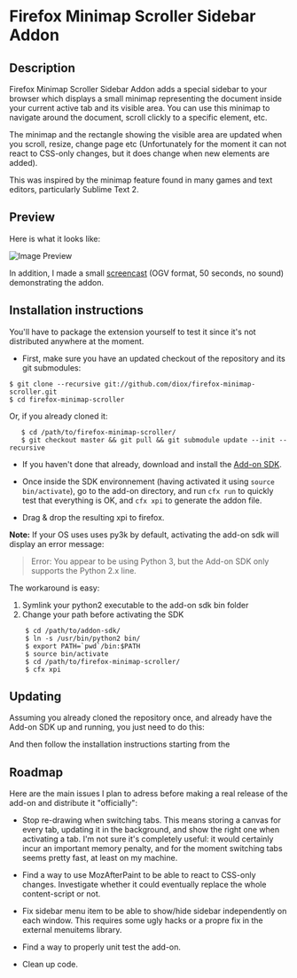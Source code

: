 Firefox Minimap Scroller Sidebar Addon
======================================

Description
-----------

Firefox Minimap Scroller Sidebar Addon adds a special sidebar to your browser
which displays a small minimap representing the document inside your current
active tab and its visible area. You can use this minimap to navigate around 
the document, scroll clickly to a specific element, etc.

The minimap and the rectangle showing the visible area are updated when you
scroll, resize, change page etc (Unfortunately for the moment it can not react
to CSS-only changes, but it does change when new elements are added).

This was inspired by the minimap feature found in many games and text editors,
particularly Sublime Text 2. 


Preview
-------

Here is what it looks like:

![Image Preview][Image Preview]

In addition, I made a small [screencast][Video Preview] (OGV format, 50 seconds,
no sound) demonstrating the addon.

[Image Preview]: http://virgule.net/tmp/firefox-minimap-scroller-0.0.8.jpg
[Video Preview]: http://virgule.net/tmp/firefox-minimap-scroller-0.0.8.ogv


Installation instructions
-------------------------

You'll have to package the extension yourself to test it since it's not
distributed anywhere at the moment.

- First, make sure you have an updated checkout of the repository and its git
  submodules:

 ```shell
$ git clone --recursive git://github.com/diox/firefox-minimap-scroller.git
$ cd firefox-minimap-scroller
 ```

 Or, if you already cloned it:

 ```shell
    $ cd /path/to/firefox-minimap-scroller/
    $ git checkout master && git pull && git submodule update --init --recursive
 ```

- If you haven't done that already, download and install the [Add-on SDK][].

- Once inside the SDK environnement (having activated it using `source
  bin/activate`), go to the add-on directory, and run `cfx run` to quickly test
  that everything is OK, and `cfx xpi` to generate the addon file.

- Drag & drop the resulting xpi to firefox.

**Note:** If your OS uses uses py3k by default, activating the add-on sdk will
display an error message:

> Error: You appear to be using Python 3, but the Add-on SDK only supports the
> Python 2.x line.

The workaround is easy:

1. Symlink your python2 executable to the add-on sdk bin folder
2. Change your path before activating the SDK

```shell
    $ cd /path/to/addon-sdk/
    $ ln -s /usr/bin/python2 bin/
    $ export PATH=`pwd`/bin:$PATH
    $ source bin/activate
    $ cd /path/to/firefox-minimap-scroller/
    $ cfx xpi
```

[Add-on SDK]: https://addons.mozilla.org/en-US/developers/docs/sdk/latest/dev-guide/tutorials/installation.html


Updating
--------

Assuming you already cloned the repository once, and already have the Add-on SDK
up and running, you just need to do this:


And then follow the installation instructions starting from the 




Roadmap
-------

Here are the main issues I plan to adress before making a real release of the 
add-on and distribute it "officially":

- Stop re-drawing when switching tabs. This means storing a canvas for every
  tab, updating it in the background, and show the right one when activating a
  tab. I'm not sure it's completely useful: it would certainly incur an 
  important memory penalty, and for the moment switching tabs seems pretty fast,
  at least on my machine.

- Find a way to use MozAfterPaint to be able to react to CSS-only changes.
  Investigate whether it could eventually replace the whole content-script 
  or not. 

- Fix sidebar menu item to be able to show/hide sidebar independently on each
  window. This requires some ugly hacks or a propre fix in the external 
  menuitems library.

- Find a way to properly unit test the add-on.

- Clean up code.